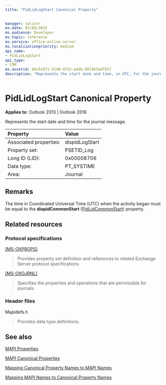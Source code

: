 ```yaml
---
title: "PidLidLogStart Canonical Property"
 
 
manager: soliver
ms.date: 03/09/2015
ms.audience: Developer
ms.topic: reference
ms.service: office-online-server
ms.localizationpriority: medium
api_name:
- PidLidLogStart
api_type:
- COM
ms.assetid: b8c0c871-51d8-4752-ad4b-607463a9f837
description: "Represents the start date and time, in UTC, for the journal message for Outlook 2013 or Outlook 2016."
---
```


# PidLidLogStart Canonical Property

  
  
**Applies to**: Outlook 2013 | Outlook 2016 
  
Represents the start date and time for the journal message.
  
|Property |Value |
|:-----|:-----|
|Associated properties:  <br/> |dispidLogStart  <br/> |
|Property set:  <br/> |PSETID_Log  <br/> |
|Long ID (LID):  <br/> |0x00008706  <br/> |
|Data type:  <br/> |PT_SYSTIME  <br/> |
|Area:  <br/> |Journal  <br/> |
   
## Remarks

The time in Coordinated Universal Time (UTC) when the activity began must be equal to the **dispidCommonStart** ([PidLidCommonStart](pidlidcommonstart-canonical-property.md)) property.
  
## Related resources

### Protocol specifications

[[MS-OXPROPS]](https://msdn.microsoft.com/library/f6ab1613-aefe-447d-a49c-18217230b148%28Office.15%29.aspx)
  
> Provides property set definition and references to related Exchange Server protocol specifications.
    
[[MS-OXOJRNL]](https://msdn.microsoft.com/library/2aa04fd2-0f36-4ce4-9178-c0fc70aa8d43%28Office.15%29.aspx)
  
> Specifies the properties and operations that are permissible for journals.
    
### Header files

Mapidefs.h
  
> Provides data type definitions.
    
## See also



[MAPI Properties](mapi-properties.md)
  
[MAPI Canonical Properties](mapi-canonical-properties.md)
  
[Mapping Canonical Property Names to MAPI Names](mapping-canonical-property-names-to-mapi-names.md)
  
[Mapping MAPI Names to Canonical Property Names](mapping-mapi-names-to-canonical-property-names.md)


